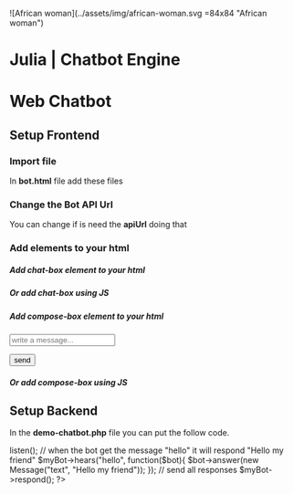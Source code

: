 ![African woman](../assets/img/african-woman.svg =84x84 "African woman")

# Julia | Chatbot Engine

# Web Chatbot

## Setup Frontend

### Import file
In **bot.html** file add these files

<link rel="stylesheet" href="assets/css/julia.css">

<script src="https://ajax.googleapis.com/ajax/libs/jquery/3.4.1/jquery.min.js"></script>

<script src="assets/js/julia.js"></script>

### Change the Bot API Url
You can change if is need the **apiUrl** doing that

<script>

	Julia.apiUrl = "api/demo-chatbot.php";

</script>

### Add elements to your html

##### Add chat-box element to your html

<div class="chat-box">
</div>

##### Or add chat-box using JS
<div class="chat-container"></div>

<script>
	Julia.addChatBox(".chat-container");
</script>

##### Add compose-box element to your html

<div class="compose-box">

<div class="input-group mb-3">

<input type="text" class="form-control" placeholder="write a message...">

<div class="input-group-append">

<button class="btn btn-primary" type="submit">send</button>

</div>

</div>

</div>

##### Or add compose-box using JS
<div class="compose-container"></div>

<script>
	Julia.addComposeBox(".compose-container");
</script>


## Setup Backend
In the **demo-chatbot.php** file you can put the follow code.

<?php

include "../lib/WebBot.php";

use Julia\WebBot;

use Julia\Message;

// create the bot
$myBot = new WebBot();

// handle the received message
$myBot->listen();

// when the bot get the message "hello" it will respond "Hello my friend"
$myBot->hears("hello", function($bot){

$bot->answer(new Message("text", "Hello my friend"));

});

// send all responses
$myBot->respond();

?>